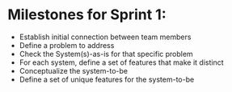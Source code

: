 # Milestones for Sprint 1:

- Establish initial connection between team members
- Define a problem to address
- Check the System(s)-as-is for that specific problem
- For each system, define a set of features that make it distinct
- Conceptualize the system-to-be
- Define a set of unique features for the system-to-be
